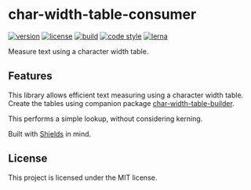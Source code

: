 # char-width-table-consumer

[![version](https://img.shields.io/npm/v/char-width-table-consumer?style=flat-square)][npm]
[![license](https://img.shields.io/npm/l/char-width-table-consumer?style=flat-square)][npm]
[![build](https://img.shields.io/circleci/project/github/metabolize/anafanafo/main?style=flat-square)][build]
[![code style](https://img.shields.io/badge/code_style-prettier-ff69b4?style=flat-square)][prettier]
[![lerna](https://img.shields.io/badge/maintained%20with-lerna-cc00ff?style=flat-square)][lerna]

[npm]: https://npmjs.com/char-width-table-consumer
[build]: https://circleci.com/gh/metabolize/anafanafo/tree/main
[prettier]: https://prettier.io/
[lerna]: https://lernajs.io/

Measure text using a character width table.

[puppeteer]: https://pptr.dev/

## Features

This library allows efficient text measuring using a character width table.
Create the tables using companion package [char-width-table-builder][].

This performs a simple lookup, without considering kerning.

Built with [Shields][] in mind.

[char-width-table-builder]: https://www.npmjs.com/package/char-width-table-builder
[shields]: https://github.com/badges/shields/

## License

This project is licensed under the MIT license.
